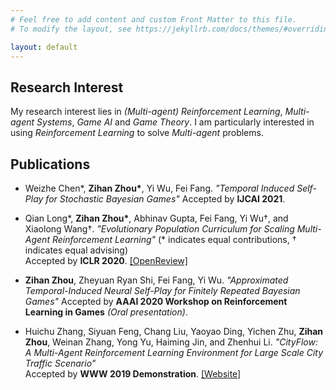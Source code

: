 ```yaml
---
# Feel free to add content and custom Front Matter to this file.
# To modify the layout, see https://jekyllrb.com/docs/themes/#overriding-theme-defaults

layout: default
---
```


## Research Interest

My research interest lies in *(Multi-agent) Reinforcement Learning*, *Multi-agent Systems*, *Game AI* and *Game Theory*. I am particularly interested in using *Reinforcement Learning* to solve *Multi-agent* problems.

## Publications

- Weizhe Chen\*, **Zihan Zhou\***, Yi Wu, Fei Fang. *"Temporal Induced Self-Play for Stochastic Bayesian Games"*
Accepted by **IJCAI 2021**.

- Qian Long\*, **Zihan Zhou\***, Abhinav Gupta, Fei Fang, Yi Wu†, and Xiaolong Wang†. *"Evolutionary Population Curriculum for Scaling Multi-Agent Reinforcement Learning"* (\* indicates equal contributions, † indicates equal advising)  
Accepted by **ICLR 2020**. [\[OpenReview\]](https://openreview.net/forum?id=SJxbHkrKDH)

- **Zihan Zhou**, Zheyuan Ryan Shi, Fei Fang, Yi Wu. *"Approximated Temporal-Induced Neural Self-Play for Finitely Repeated Bayesian Games"*
Accepted by **AAAI 2020 Workshop on Reinforcement Learning in Games** *(Oral presentation)*.

- Huichu Zhang, Siyuan Feng, Chang Liu, Yaoyao Ding, Yichen Zhu, **Zihan Zhou**, Weinan Zhang, Yong Yu, Haiming Jin, and Zhenhui Li. *"CityFlow: A Multi-Agent Reinforcement Learning Environment for Large Scale City Traffic Scenario"*  
Accepted by **WWW 2019 Demonstration**. [\[Website\]](https://cityflow-project.github.io/)
